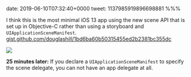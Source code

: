 date: 2019-06-10T07:32:40+0000
tweet: 1137985919896698881
%%%

I think this is the most minimal iOS 13 app using the new scene API that is set up in Objective-C rather than using a storyboard and `UIApplicationSceneManifest`. [gist.github.com/douglashill/1bd6ba60b50315455ed2b2381bc355dc](https://gist.github.com/douglashill/1bd6ba60b50315455ed2b2381bc355dc)

![](D8rwJnxXkAAV66o.jpg)

**25 minutes later:** If you declare a `UIApplicationSceneManifest` to specify the scene delegate, you can not have an app delegate at all.
